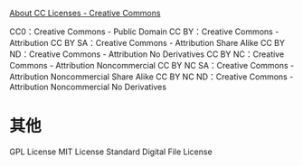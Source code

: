 
[About CC Licenses - Creative Commons](https://creativecommons.org/share-your-work/cclicenses/)


CC0：Creative Commons - Public Domain
CC BY：Creative Commons - Attribution
CC BY SA：Creative Commons - Attribution Share Alike
CC BY ND：Creative Commons - Attribution No Derivatives
CC BY NC：Creative Commons - Attribution Noncommercial
CC BY NC SA：Creative Commons - Attribution Noncommercial Share Alike
CC BY NC ND：Creative Commons - Attribution Noncommercial No Derivatives






# 其他

GPL License
MIT License
Standard Digital File License




